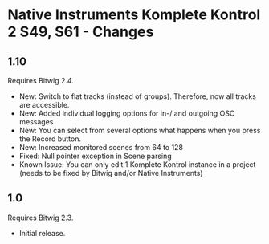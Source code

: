 # Native Instruments Komplete Kontrol 2 S49, S61 - Changes

## 1.10

Requires Bitwig 2.4.

* New: Switch to flat tracks (instead of groups). Therefore, now all tracks are accessible.
* New: Added individual logging options for in-/ and outgoing OSC messages
* New: You can select from several options what happens when you press the Record button.
* New: Increased monitored scenes from 64 to 128
* Fixed: Null pointer exception in Scene parsing
* Known Issue: You can only edit 1 Komplete Kontrol instance in a project (needs to be fixed by Bitwig and/or Native Instruments)

## 1.0

Requires Bitwig 2.3.

* Initial release.
